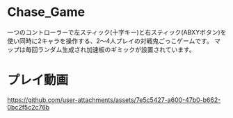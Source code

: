 # Chase_Game
一つのコントローラーで左スティック(十字キー)と右スティック(ABXYボタン)を使い同時に2キャラを操作する、2～4人プレイの対戦鬼ごっこゲームです。
マップは毎回ランダム生成され加速板のギミックが設置されています。

# プレイ動画


https://github.com/user-attachments/assets/7e5c5427-a600-47b0-b662-0bc2f5c2c76b

